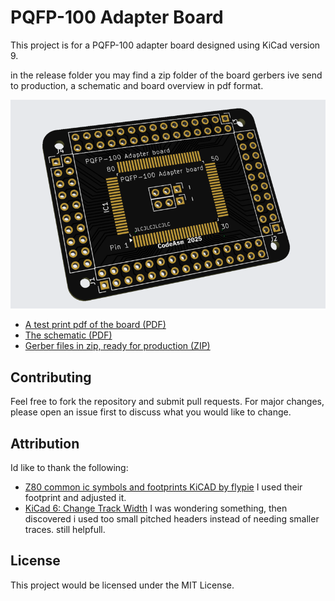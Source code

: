 # PQFP-100 Adapter Board

This project is for a PQFP-100 adapter board designed using KiCad version 9.

in the release folder you may find a zip folder of the board gerbers ive send to production,
a schematic and board overview in pdf format.

![Board Overview](release/2025-02-25.png)

 * [A test print pdf of the board (PDF)](release/PQFP100-Prototype_board.pdf)
 * [The schematic (PDF)](release/PQFP100-Prototype_schematics.pdf)
 * [Gerber files in zip, ready for production (ZIP)](release/PQFP100-Prototype_rev3.zip)

## Contributing

Feel free to fork the repository and submit pull requests. For major changes, please open an issue first to discuss what you would like to change.

## Attribution

Id like to thank the following:

- [Z80 common ic symbols and footprints KiCAD by flypie](https://github.com/flypie/Z80-CPU-for-KiCAD) I used their footprint and adjusted it.
- [KiCad 6: Change Track Width](https://www.youtube.com/watch?v=eDhIbKeDssM) I was wondering something, then discovered i used too small pitched headers instead of needing smaller traces. still helpfull.

## License

This project would be licensed under the MIT License.
